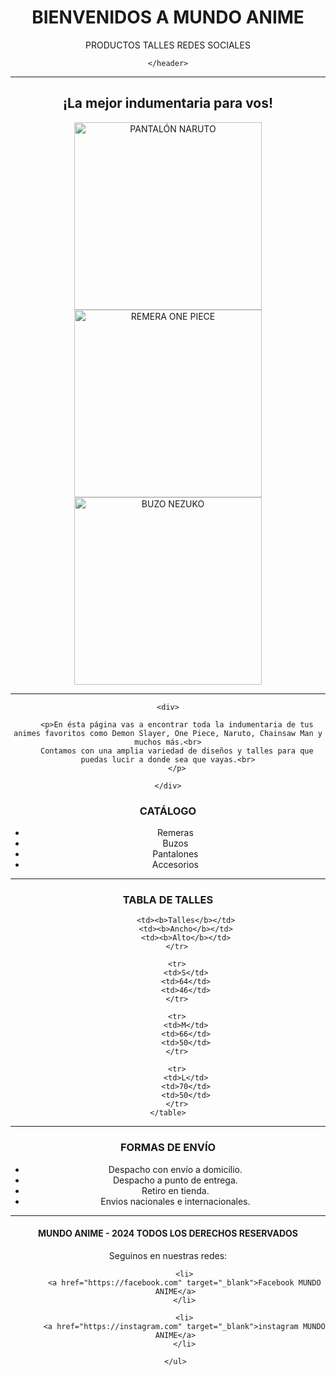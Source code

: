 <!DOCTYPE html>
<html lang="es">

<head>
  <meta charset="UTF-8">
  <meta name="viewport" content="width=device-width, initial-scale=1.0">
  <title>Mi Primer Sitio Web</title>
</head>

<body>
    <header>

  <h1>BIENVENIDOS A MUNDO ANIME</h1>

  <span>PRODUCTOS</span>
  <span>TALLES</span>
  <span>REDES SOCIALES</span>

    </header>

<hr>

<main>
        <H2>¡La mejor indumentaria para vos!</H2>

<img src="./imagenes/pantalon naruto.jpg" width="300px" height="300px" title="PANTALÓN NARUTO">
<img src="./imagenes/remera one piece.jpg" width="300px" height="300px" title="REMERA ONE PIECE">
<img src="./imagenes/buzo nezuko.jpg" width="300px" height="300px" title="BUZO NEZUKO">

<hr>

<section>
 
    <div>

        <p>En ésta página vas a encontrar toda la indumentaria de tus animes favoritos como Demon Slayer, One Piece, Naruto, Chainsaw Man y muchos más.<br>
        Contamos con una amplia variedad de diseños y talles para que puedas lucir a donde sea que vayas.<br>
        </p>
    
    </div>

<article>
    <h3>CATÁLOGO</h3>
    <ul>
        <li>Remeras</li>
        <li>Buzos</li>
        <li>Pantalones</li>
        <li>Accesorios</li>
    </ul>
</article>

<hr>

<article>
    <h3>TABLA DE TALLES</h3>
    <table>
        <tr>
        
            <td><b>Talles</b></td>
            <td><b>Ancho</b></td>
            <td><b>Alto</b></td>
        </tr>

        <tr>
            <td>S</td>
            <td>64</td>
            <td>46</td>
        </tr>

        <tr>
            <td>M</td>
            <td>66</td>
            <td>50</td>
        </tr>

        <tr>
            <td>L</td>
            <td>70</td>
            <td>50</td>
        </tr>
    </table>

</article>

<hr>

<article>
    <h3>FORMAS DE ENVÍO</h3>
    <ul>
        <li>Despacho con envío a domicilio.</li>
        <li>Despacho a punto de entrega.</li>
        <li>Retiro en tienda.</li>
        <li>Envios nacionales e internacionales.</li>
    </ul>
</article>

  </section>

</main>

<hr>

<footer>
    <h4>MUNDO ANIME - 2024 TODOS LOS DERECHOS RESERVADOS</h4>
    <p>Seguinos en nuestras redes:</p>
    <ul>

        <li>
        <a href="https://facebook.com" target="_blank">Facebook MUNDO ANIME</a>
        </li>

        <li>
        <a href="https://instagram.com" target="_blank">instagram MUNDO ANIME</a>
        </li>

    </ul>
</footer>

</body>
</html>